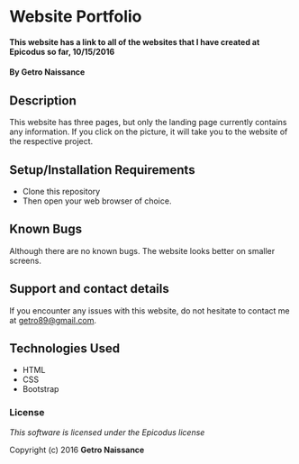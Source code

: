 # Website Portfolio

#### This website has a link to all of the websites that I have created at Epicodus so far, 10/15/2016

#### By **Getro Naissance**

## Description

This website has three pages, but only the landing page currently contains any information. If you click on the picture, it will take you to the website of the respective project.

## Setup/Installation Requirements

* Clone this repository
* Then open your web browser of choice.

## Known Bugs

 Although there are no known bugs. The website looks better on smaller screens.

## Support and contact details

 If you encounter any issues with this website, do not hesitate to contact me at getro89@gmail.com.

## Technologies Used

* HTML
* CSS
* Bootstrap

### License

*This software is licensed under the Epicodus license*

Copyright (c) 2016 **Getro Naissance**
